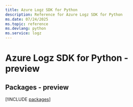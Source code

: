 ```yaml
---
title: Azure Logz SDK for Python
description: Reference for Azure Logz SDK for Python
ms.date: 07/24/2025
ms.topic: reference
ms.devlang: python
ms.service: logz
---
```

# Azure Logz SDK for Python - preview
## Packages - preview
[!INCLUDE [packages](logz-index.md)]